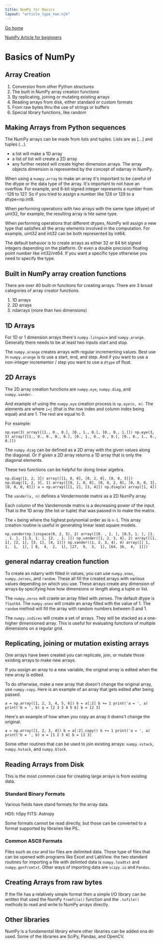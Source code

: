 ```yaml
---
title: NumPy for Basics
layout: "article_type_two.njk"
---
```

[Go home](/index.html)

[NumPy Article for beginners](https://numpy.org/doc/stable/user/basics.html)

# Basics of NumPy

## Array Creation

1. Conversion from other Python structures
2. The built in NumPy array creation functions
3. By replicating, joining or mutating existing arrays
4. Reading arrays from disk, either standard or custom formats
5. From raw bytes thru the use of strings or buffers
6. Special library functions, like random

## Making Arrays from Python sequences
The NumPy arrays can be made from lists and tuples. Lists are as [...] and tuples (...).

- a list will make a 1D array
- a list of list will create a 2D array
- any further nested will create higher dimension arrays. The array objects dimension is represented by the concept of ndarray in NumPy.

When using a `numpy.array` to make an array it's important to be careful of the dtype or the data type of the array. It's important to not have an overflow. For example, and 8-bit signed integer represents a number from -128 to 127. So if you tried to assign a number like 128 or 129 to a dtype=np.int8.

When performing operations with two arrays with the same type (dtype) of uint32, for example, the resulting array is hte same type.

When performing operations that different dtypes, NumPy will assign a new type that satisfies all the array elements involved in the computation. For example, uint32 and int32 can be both represented by int64.

The default behavior is to create arrays as either 32 or 64 bit signed integers depending on the platform. Or even a double precision floating point number like int32/int64. If you want a specific type otherwise you need to specify the type.

## Built in NumPy array creation functions

There are over 40 built-in functions for creating arrays. There are 3 broad categories of array creator functions. 

1. 1D arrays
2. 2D arrays
3. ndarrays (more than two dimensions)

## 1D Arrays

For 1D or 1 dimension arrays there's `numpy.linspace` and `numpy.arange`. Generally there needs to be at least two inputs start and stop.

The `numpy.arange` creates arrays with regular incrementing values. Best use in `numpy.arange` is to use a start, end, and step. And if you want to use a non-integer incrementor / step you want to use a `dtype` of float.

## 2D Arrays

The 2D array creation functions are `numpy.eye`, `numpy.diag`, and `numpy.vander`. 

And example of using the `numpy.eye` creation process is `np.eye(n, m)`. The elements are where `i=j` (that is the row index and column index being equal) and are 1. The rest are equal to 0.

For example:

`
np.eye(3)
array([[1., 0., 0.],
[0., 1., 0.],
[0., 0., 1.]])
np.eye(3, 5)
array([[1., 0., 0., 0., 0.],
[0., 1., 0., 0., 0.],
[0., 0., 1., 0., 0.]])
`

The `numpy.diag` can be defined as a 2D array with the given values along the diagonal. Or if given a 2D array returns a 1D array that is only the diagonal elements.

These two functions can be helpful for doing linear algebra.

`
np.diag([1, 2, 3])
array([[1, 0, 0],
[0, 2, 0],
[0, 0, 3]])
np.diag([1, 2, 3], 1)
array([[0, 1, 0, 0],
[0, 0, 2, 0],
[0, 0, 0, 3],
[0, 0, 0, 0]])
a = np.array([[1, 2], [3, 4]])
np.diag(a)
array([1, 4])
`

The `vander(x, n)` defines a Vendermonde matrix as a 2D NumPy array.

Each column of the Vandemonde matrix is a decreasing power of the input. That is the 1D array (the list or tuple) that was passed in to make the matrix.

The `x` being where the highest polynomial order as is `n-1`. This array creation routine is useful in generating linear least square models.

`
np.vander(np.linspace(0, 2, 5), 2)
array([[0. , 1. ],
[0.5, 1. ],
[1. , 1. ],
[1.5, 1. ],
[2. , 1. ]])
np.vander([1, 2, 3, 4], 2)
array([[1, 1],
[2, 1],
[3, 1],
[4, 1]])
np.vander((1, 2, 3, 4), 4)
array([[ 1,  1,  1,  1],
[ 8,  4,  2,  1],
[27,  9,  3,  1],
[64, 16,  4,  1]])
`

## general ndarray creation function

To create an ndarry with filled in values, you can use `numpy.ones`, `numpy.zeroes`, and `random`. These all fill the created arrays with various values depending on which you use. These arrays create any dimension of arrays by specifying how how dimensions or length along a tuple or list.

The `numpy.zeros` will craete an array filled with zeroes. The default dtype is `float64`. The `numpy.ones` will create an array filled with the value of 1. The `random` method will fill the array with random numbers between 0 and 1.

The `numpy.indices` will create a set of arrays. They will be stacked as a one-higher dimensioned array. This is useful for evaluating functions of multiple dimensions on a regular grid.

## Replicating, joining or mutation existing arrays

One arrays have been created you can replicate, join, or mutate those existing arrays to make new arrays.

If you assign an array to a new variable, the original array is edited when the new array is edited. 

To do otherwise, make a new array that doesn't change the original array, use `numpy.copy`. Here is an example of an array that gets edited after being passed.

`
a = np.array([1, 2, 3, 4, 5, 6])
b = a[:2]
b += 1
print('a = ', a)
print('b = ', b)
a = [2 3 3 4 5 6]
b = [2 3]
`

Here's an example of how when you copy an array it doens't change the original.

`
a = np.array([1, 2, 3, 4])
b = a[:2].copy()
b += 1
print('a = ', a)
print('b = ', b)
a = [1 2 3 4]
b = [2 3]
`

Some other routines that can be used to join existing arrays: `numpy.vstack`, `numpy.hstack`, and `numpy.block`.

## Reading Arrays from Disk

This is the most common case for creating large arrays is from existing data.

### Standard Binary Formats

Various fields have stand formats for the array data.

HD5: h5py
FITS: Astropy

Some formats cannot be read directly, but those can be converted to a format supported by libraries like PIL.

### Common ASCII Formats

Files such as csv and tsv files are delimited data. Those type of files that can be opened with programs like Excel and LabView. the two standard routines for importing a file with delimted data is `numpy.loadtxt` and `numpy.genfromtxt`. Other ways of importing data are `scipy.io` and `Pandas`.

## Creating Arrays from raw bytes

If the file has a relatively simple format then a simple I/O library can be written that used the NumPy `fromfile()` function and the `.tofile()` methods to read and write to NumPy arrays directly.

## Other libraries

NumPy is a fundamental library where other libraries can be added ona dn used. Some of the libraries are SciPy, Pandas, and OpenCV.











